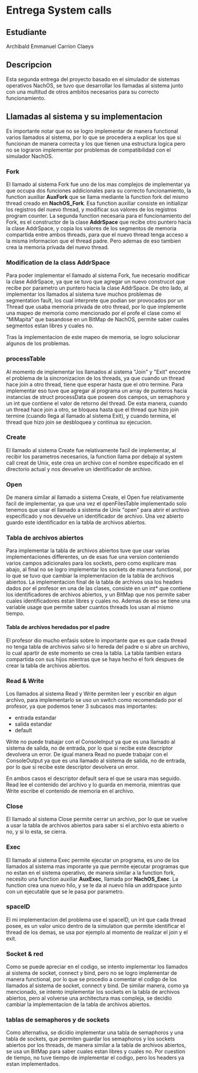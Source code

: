 # Entrega System calls
## Estudiante
Archibald Emmanuel Carrion Claeys
## Descripcion
Esta segunda entrega del proyecto basado en el simulador de sistemas operativos NachOS, se tuvo que desarrollar los llamadas al sistema junto con una multitud de otros ambitos necesarios para su correcto funcionamiento.

## Llamadas al sistema y su implementacion
Es importante notar que no se logro implementar de manera functional varios llamados al sistema, por lo que se procedera a explicar los que si funcionan de manera correcta y los que tienen una estructura logica pero no se lograron implementar por problemas de compatibilidad con el simulador NachOS.

### Fork
El llamado al sistema Fork fue uno de los mas complejos de implementar ya que occupa dos funciones addicionales para su correcto funcionamiento, la function auxiliar **AuxFork** que se llama mediante la function fork del mismo thread creado en **NachOS_Fork**. 
Esa function auxiliar consiste en initializar los registros del nuevo thread, y modificar sus valores de los registros program counter.
La segunda function necesaria para el funcionamiento del Fork, es el constructor de la clase **AddrSpace** que recibe otro puntero hacia la clase AddrSpace, y copia los valores de los segmentos de memoria compartida entre ambos threads, para que el nuevo thread tenga acceso a la misma informacion que el thread padre. Pero ademas de eso tambien crea la memoria privada del nuevo thread.

### Modification de la class AddrSpace
Para poder implementar el llamado al sistema Fork, fue necesario modificar la clase AddrSpace, ya que se tuvo que agregar un nuevo construcot que recibe por parametro un puntero hacia la clase AddrSpace. 
De otro lado, al implementar los llamados al sistema tuve muchos problemas de segmentation fault, los cual interprete que podian ser provocados por un Thread que usaba memoria privada de otro thread, por lo que implemente una mapeo de memoria como mencionado por el profe el clase como el "MiMapita" que basandose en un BitMap de NachOS, permite saber cuales segmentos estan libres y cuales no.

Tras la implementacion de este mapeo de memoria, se logro solucionar algunos de los problemas.

### processTable
Al momento de implementar los llamados al sistema "Join" y "Exit" encontre el problema de la sincronizacion de los threads, ya que cuando un thread hace join a otro thread, tiene que esperar hasta que el otro termine.
Para implementar eso tuve que agregar al programa un array de punteros hacia instancias de struct processData que poseen dos campos, un semaphoro y un int que contiene el valor de retorno del thread.
De esta manera, cuando un thread hace join a otro, se bloquea hasta que el thread que hizo join termine (cuando llega al llamado al sistema Exit), y cuando termina, el thread que hizo join se desbloquea y continua su ejecucion.

### Create
El llamado al sistema Create fue relativamente facil de implementar, al recibir los parametros necesarios, la function llama por debajo al system call creat de Unix, este crea un archivo con el nombre especificado en el directorio actual y nos devuelve un identificador de archivo.

### Open
De manera similar al llamado a sistema Create, el Open fue relativamente facil de implementar, ya que una vez el openFilesTable implementado solo tenemos que usar el llamado a sistema de Unix "open" para abrir el archivo especificado y nos devuelve un identificador de archivo. Una vez abierto guardo este identificador en la tabla de archivos abiertos.

### Tabla de archivos abiertos
Para implementar la tabla de archivos abiertos tuve que usar varias implementaciones differentes, un de esas fue una version conteniendo varios campos adicionales para los sockets, pero como explicare mas abajo, al final no se logro implementar los sockets de manera functional, por lo que se tuvo que cambiar la implementacion de la tabla de archivos abiertos.
La implementacion final de la tabla de archivos usa los headers dados por el profesor en una de las clases, consiste en un int* que contiene los identificadores de archivos abiertos, y un BitMap que nos permite saber cuales identificadores estan libres y cuales no.
Ademas de eso se tiene una variable usage que permite saber cuantos threads los usan al mismo tiempo.
#### Tabla de archivos heredados por el padre
El profesor dio mucho enfasis sobre lo importante que es que cada thread no tenga tabla de archivos salvo si lo hereda del padre o si abre un archivo, lo cual apartir de este momento se crea la tabla. La tabla tambien estara compartida con sus hijos mientras que se haya hecho el fork despues de crear la tabla de archivos abiertos.

### Read & Write
Los llamados al sistema Read y Write permiten leer y escribir en algun archivo, para implementarlo se uso un switch como recomendado por el profesor, ya que podemos tener 3 subcasos mas importantes:
* entrada estandar
* salida estandar
* default

Write no puede trabajar con el ConsoleInput ya que es una llamado al sistema de salida, no de entrada, por lo que si recibe este descriptor devolvera un error.
De igual manera Read no puede trabajar con el ConsoleOutput ya que es una llamado al sistema de salida, no de entrada, por lo que si recibe este descriptor devolvera un error.

En ambos casos el descriptor default sera el que se usara mas seguido. Read lee el contenido del archivo y lo guarda en memoria, mientras que Write escribe el contenido de memoria en el archivo.

### Close
El llamado al sistema Close permite cerrar un archivo, por lo que se vuelve a usar la tabla de archivos abiertos para saber si el archivo esta abierto o no, y si lo esta, se cierra.

### Exec
El llamado al sistema Exec permite ejecutar un programa, es uno de los llamados al sistema mas imporante ya que permite ejecutar programas que no estan en el sistema operativo, de manera similar a la function fork, necesito una function auxiliar **AuxExec**, llamada por **NachOS_Exec**. 
La function crea una nuevo hilo, y se le da al nuevo hila un addrspace junto con un ejecutable que se le pasa por parametro.

### spaceID
El mi implementacion del problema use el spaceID, un int que cada thread posee, es un valor unico dentro de la simulation que permite identificar el thread de los demas, se usa por ejemplo al momento de realizar el join y el exit.

### Socket & red
Como se puede apreciar en el codigo, se intento implementar los llamados al sistema de socket, connect y bind, pero no se logro implementar de manera functional, por lo que se procedio a comentar el codigo de los llamados al sistema de socket, connect y bind.
De similar manera, como ya mencionado, se intento implementar los sockets en la tabla de archivos abiertos, pero al volverse una architectura mas compleja, se decidio cambiar la implementacion de la tabla de archivos abiertos.

### tablas de semaphoros y de sockets
Como alternativa, se dicidio implementar una tabla de semaphoros y una tabla de sockets, que permiten guardar los semaphoros y los sockets abiertos por los threads, de manera similar a la tabla de archivos abiertos, se usa un BitMap para saber cuales estan libres y cuales no.
Por cuestion de tiempo, no tuve tiempo de implementar el codigo, pero los headers ya estan implementados.